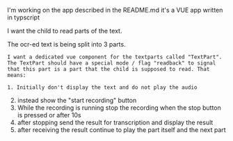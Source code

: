 I'm working on the app described in the README.md it's a VUE app written in typscript

I want the child to read parts of the text.

The ocr-ed text is being split into 3 parts.

    I want a dedicated vue component for the textparts called "TextPart". The TextPart should have a special mode / flag "readback" to signal that this part is a part that the child is supposed to read. That means:

    1. Initially don't display the text and do not play the audio
2. instead show the "start recording" button
3. While the recording is running stop the recording when the stop button is pressed or after 10s
4. after stopping send the result for transcription and display the result
5. after receiving the result continue to play the part itself and the next part

